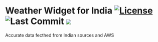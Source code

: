 # Weather Widget for India [![License](https://img.shields.io/github/license/pranjal2041/weatherWidget.svg?color=green)](https://github.com/Pranjal2041/weatherWidget/blob/master/LICENSE.txt) ![Last Commit](https://img.shields.io/github/last-commit/pranjal2041/weatherWidget.svg?color=informational) ![](https://img.shields.io/github/languages/top/pranjal2041/weatherWidget.svg?color=red)

Accurate data fecthed from Indian sources and AWS 
